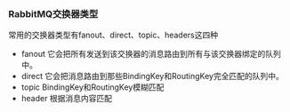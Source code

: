 ### RabbitMQ交换器类型

常用的交换器类型有fanout、direct、topic、headers这四种
* fanout 它会把所有发送到该交换器的消息路由到所有与该交换器绑定的队列中。
* direct 它会把消息路由到那些BindingKey和RoutingKey完全匹配的队列中。
* topic  BindingKey和RoutingKey模糊匹配
* header 根据消息内容匹配
